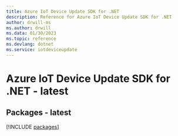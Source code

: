 ```yaml
---
title: Azure IoT Device Update SDK for .NET
description: Reference for Azure IoT Device Update SDK for .NET
author: drwill-ms
ms.author: drwill
ms.data: 01/30/2023
ms.topic: reference
ms.devlang: dotnet
ms.service: iotdeviceupdate
---
```

# Azure IoT Device Update SDK for .NET - latest
## Packages - latest
[!INCLUDE [packages](iot-device-update-index.md)]